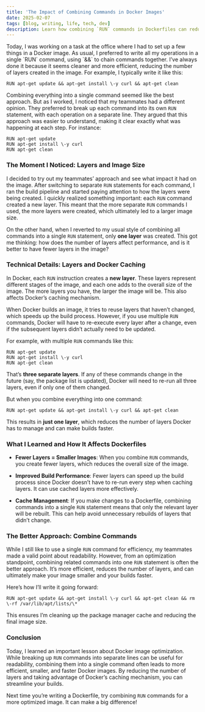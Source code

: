 ```yaml
---
title: 'The Impact of Combining Commands in Docker Images'
date: 2025-02-07
tags: [blog, writing, life, tech, dev]
description: Learn how combining `RUN` commands in Dockerfiles can reduce image size, improve build performance, and optimize caching for faster, more efficient Docker builds.
---
```


Today, I was working on a task at the office where I had to set up a few things in a Docker image. As usual, I preferred to write all my operations in a single \`RUN\` command, using \`&&\` to chain commands together. I’ve always done it because it seems cleaner and more efficient, reducing the number of layers created in the image. For example, I typically write it like this:

```
RUN apt-get update && apt-get install \-y curl && apt-get clean
```

Combining everything into a single command seemed like the best approach. But as I worked, I noticed that my teammates had a different opinion. They preferred to break up each command into its own `RUN` statement, with each operation on a separate line. They argued that this approach was easier to understand, making it clear exactly what was happening at each step. For instance:

```
RUN apt-get update  
RUN apt-get install \-y curl  
RUN apt-get clean
```

### **The Moment I Noticed: Layers and Image Size**

I decided to try out my teammates’ approach and see what impact it had on the image. After switching to separate `RUN` statements for each command, I ran the build pipeline and started paying attention to how the layers were being created. I quickly realized something important: each `RUN` command created a new layer. This meant that the more separate `RUN` commands I used, the more layers were created, which ultimately led to a larger image size.

On the other hand, when I reverted to my usual style of combining all commands into a single `RUN` statement, only **one layer** was created. This got me thinking: how does the number of layers affect performance, and is it better to have fewer layers in the image?

### **Technical Details: Layers and Docker Caching**

In Docker, each `RUN` instruction creates a **new layer**. These layers represent different stages of the image, and each one adds to the overall size of the image. The more layers you have, the larger the image will be. This also affects Docker’s caching mechanism.

When Docker builds an image, it tries to reuse layers that haven’t changed, which speeds up the build process. However, if you use multiple `RUN` commands, Docker will have to re-execute every layer after a change, even if the subsequent layers didn’t actually need to be updated.

For example, with multiple `RUN` commands like this:

```
RUN apt-get update  
RUN apt-get install \-y curl  
RUN apt-get clean
```

That’s **three separate layers**. If any of these commands change in the future (say, the package list is updated), Docker will need to re-run all three layers, even if only one of them changed.

But when you combine everything into one command:

```
RUN apt-get update && apt-get install \-y curl && apt-get clean
```

This results in **just one layer**, which reduces the number of layers Docker has to manage and can make builds faster.

### **What I Learned and How It Affects Dockerfiles**

* **Fewer Layers \= Smaller Images**: When you combine `RUN` commands, you create fewer layers, which reduces the overall size of the image.

* **Improved Build Performance**: Fewer layers can speed up the build process since Docker doesn’t have to re-run every step when caching layers. It can use cached layers more effectively.

* **Cache Management**: If you make changes to a Dockerfile, combining commands into a single `RUN` statement means that only the relevant layer will be rebuilt. This can help avoid unnecessary rebuilds of layers that didn’t change.

### **The Better Approach: Combine Commands**

While I still like to use a single `RUN` command for efficiency, my teammates made a valid point about readability. However, from an optimization standpoint, combining related commands into one `RUN` statement is often the better approach. It’s more efficient, reduces the number of layers, and can ultimately make your image smaller and your builds faster.

Here’s how I’ll write it going forward:

```
RUN apt-get update && apt-get install \-y curl && apt-get clean && rm \-rf /var/lib/apt/lists/\*
```

This ensures I’m cleaning up the package manager cache and reducing the final image size.

### **Conclusion**

Today, I learned an important lesson about Docker image optimization. While breaking up `RUN` commands into separate lines can be useful for readability, combining them into a single command often leads to more efficient, smaller, and faster Docker images. By reducing the number of layers and taking advantage of Docker’s caching mechanism, you can streamline your builds.

Next time you’re writing a Dockerfile, try combining `RUN` commands for a more optimized image. It can make a big difference\!

